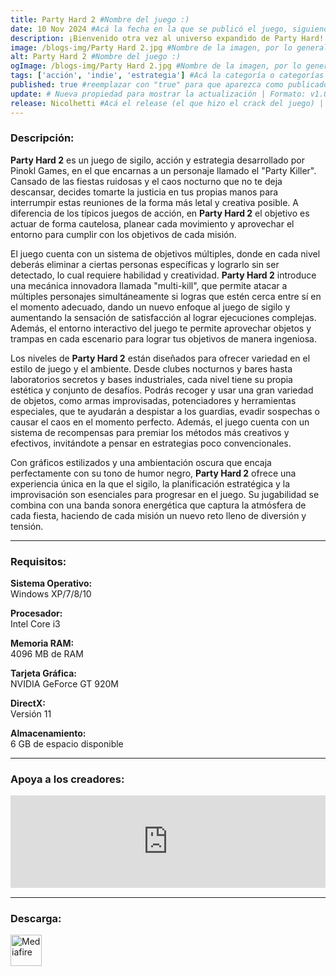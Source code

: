 ```yaml
---
title: Party Hard 2 #Nombre del juego :)
date: 10 Nov 2024 #Acá la fecha en la que se publicó el juego, siguiendo este formato: Dia "30", Mes "Oct", Año "2024" = como debe quedar: 30 Oct 2024
description: ¡Bienvenido otra vez al universo expandido de Party Hard! Elije entre cientos de formas de lidiar con fiesteros ruidosos, destruye de paso un cartel de narcotráfico y salva a la Tierra de una invasión alienígena. ¡Que los pollos te acompañen! #Acá una mini descripción del juego
image: /blogs-img/Party Hard 2.jpg #Nombre de la imagen, por lo general es exactamente el mismo nombre que el juego excluyendo lo ":" (Dos puntos)
alt: Party Hard 2 #Nombre del juego :)
ogImage: /blogs-img/Party Hard 2.jpg #Nombre de la imagen, por lo general es exactamente el mismo nombre que el juego excluyendo lo ":" (Dos puntos)
tags: ['acción', 'indie', 'estrategia'] #Acá la categoría o categorías del juego, si es más de una se coloca en este formato: ['categoría1', 'categoría2']
published: true #reemplazar con "true" para que aparezca como publicado
update: # Nueva propiedad para mostrar la actualización | Formato: v1.0.0
release: Nicolhetti #Acá el release (el que hizo el crack del juego) | Formato: Nicolhetti
---
```


<!--En VSCode seleccionando una palabra, por ejemplo: "Party Hard 2" y apretando Ctrl+F2 se seleccionan todas las palabras iguales-->

### Descripción:
**Party Hard 2** es un juego de sigilo, acción y estrategia desarrollado por Pinokl Games, en el que encarnas a un personaje llamado el "Party Killer". Cansado de las fiestas ruidosas y el caos nocturno que no te deja descansar, decides tomarte la justicia en tus propias manos para interrumpir estas reuniones de la forma más letal y creativa posible. A diferencia de los típicos juegos de acción, en **Party Hard 2** el objetivo es actuar de forma cautelosa, planear cada movimiento y aprovechar el entorno para cumplir con los objetivos de cada misión.

El juego cuenta con un sistema de objetivos múltiples, donde en cada nivel deberás eliminar a ciertas personas específicas y lograrlo sin ser detectado, lo cual requiere habilidad y creatividad. **Party Hard 2** introduce una mecánica innovadora llamada "multi-kill", que permite atacar a múltiples personajes simultáneamente si logras que estén cerca entre sí en el momento adecuado, dando un nuevo enfoque al juego de sigilo y aumentando la sensación de satisfacción al lograr ejecuciones complejas. Además, el entorno interactivo del juego te permite aprovechar objetos y trampas en cada escenario para lograr tus objetivos de manera ingeniosa.

Los niveles de **Party Hard 2** están diseñados para ofrecer variedad en el estilo de juego y el ambiente. Desde clubes nocturnos y bares hasta laboratorios secretos y bases industriales, cada nivel tiene su propia estética y conjunto de desafíos. Podrás recoger y usar una gran variedad de objetos, como armas improvisadas, potenciadores y herramientas especiales, que te ayudarán a despistar a los guardias, evadir sospechas o causar el caos en el momento perfecto. Además, el juego cuenta con un sistema de recompensas para premiar los métodos más creativos y efectivos, invitándote a pensar en estrategias poco convencionales.

Con gráficos estilizados y una ambientación oscura que encaja perfectamente con su tono de humor negro, **Party Hard 2** ofrece una experiencia única en la que el sigilo, la planificación estratégica y la improvisación son esenciales para progresar en el juego. Su jugabilidad se combina con una banda sonora energética que captura la atmósfera de cada fiesta, haciendo de cada misión un nuevo reto lleno de diversión y tensión.
<!--Prompt para Chat-GPT: Hazme una descripción para el juego "Party Hard 2" y cada que menciones "Party Hard 2" ponlo en negrita -->

---

### Requisitos:
**Sistema Operativo:**  
Windows XP/7/8/10

**Procesador:**  
Intel Core i3

**Memoria RAM:**  
4096 MB de RAM

**Tarjeta Gráfica:**  
NVIDIA GeForce GT 920M

**DirectX:**  
Versión 11

**Almacenamiento:**  
6 GB de espacio disponible

<!--Si falta o sobra un requisito se quita o se agrega manteniendo el mismo formato-->

---

### Apoya a los creadores:
<iframe src="https://store.steampowered.com/widget/572430/" frameborder="0" style="background-color: transparent; width: 100% !important; aspect-ratio: 646 / 190;"></iframe>

<!--Reemplazar los numeros (AppID) del juego (en este caso 2668510) por el numero (AppID) correspondiente con el juego a publicar-->
<!--El AppID se encuentra en la URL del Juego en Steam-->

---

### Descarga:

[<img src="https://gist.github.com/cxmeel/0dbc95191f239b631c3874f4ccf114e2/raw/download.svg" alt="Mediafire" height="50" />](https://www.mediafire.com/file/lldylf3z07k2eq3/Party_Hard_2.zip/file)

<!-- # se debe reemplazar por el link de descarga-->

<!--NOMBRE-DEL-SERVICIO se debe reemplazar por el servicio donde está subido el juego-->